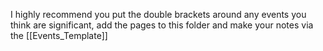 I highly recommend you put the double brackets around any events you think are significant, add the pages to this folder and make your notes via the [[Events_Template]]